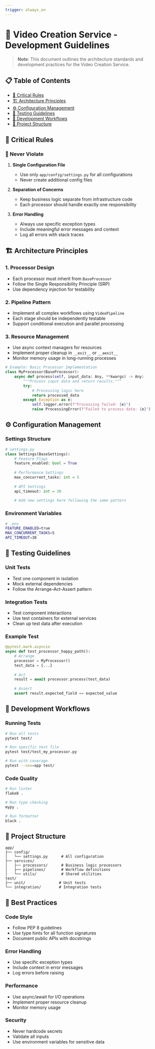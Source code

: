 ```yaml
---
trigger: always_on
---
```


# 📜 Video Creation Service - Development Guidelines

> **Note**: This document outlines the architecture standards and development practices for the Video Creation Service.

## 📋 Table of Contents
- [🔧 Critical Rules](#-critical-rules)
- [🏗️ Architecture Principles](#-architecture-principles)
- [⚙️ Configuration Management](#-configuration-management)
- [🧪 Testing Guidelines](#-testing-guidelines)
- [🔧 Development Workflows](#-development-workflows)
- [📁 Project Structure](#-project-structure)

## 🔧 Critical Rules

### 🚫 Never Violate
1. **Single Configuration File**  
   - Use only `app/config/settings.py` for all configurations
   - Never create additional config files

2. **Separation of Concerns**  
   - Keep business logic separate from infrastructure code
   - Each processor should handle exactly one responsibility

3. **Error Handling**  
   - Always use specific exception types
   - Include meaningful error messages and context
   - Log all errors with stack traces

## 🏗️ Architecture Principles

### 1. Processor Design
- Each processor must inherit from `BaseProcessor`
- Follow the Single Responsibility Principle (SRP)
- Use dependency injection for testability

### 2. Pipeline Pattern
- Implement all complex workflows using `VideoPipeline`
- Each stage should be independently testable
- Support conditional execution and parallel processing

### 3. Resource Management
- Use async context managers for resources
- Implement proper cleanup in `__exit__` or `__aexit__`
- Monitor memory usage in long-running processes

```python
# Example: Basic Processor Implementation
class MyProcessor(BaseProcessor):
    async def process(self, input_data: Any, **kwargs) -> Any:
        """Process input data and return results."""
        try:
            # Processing logic here
            return processed_data
        except Exception as e:
            self.logger.error(f"Processing failed: {e}")
            raise ProcessingError(f"Failed to process data: {e}")
```

## ⚙️ Configuration Management

### Settings Structure
```python
# settings.py
class Settings(BaseSettings):
    # Feature Flags
    feature_enabled: bool = True
    
    # Performance Settings
    max_concurrent_tasks: int = 5
    
    # API Settings
    api_timeout: int = 30
    
    # Add new settings here following the same pattern
```

### Environment Variables
```bash
# .env
FEATURE_ENABLED=true
MAX_CONCURRENT_TASKS=5
API_TIMEOUT=30
```

## 🧪 Testing Guidelines

### Unit Tests
- Test one component in isolation
- Mock external dependencies
- Follow the Arrange-Act-Assert pattern

### Integration Tests
- Test component interactions
- Use test containers for external services
- Clean up test data after execution

### Example Test
```python
@pytest.mark.asyncio
async def test_processor_happy_path():
    # Arrange
    processor = MyProcessor()
    test_data = {...}
    
    # Act
    result = await processor.process(test_data)
    
    # Assert
    assert result.expected_field == expected_value
```

## 🔧 Development Workflows

### Running Tests
```bash
# Run all tests
pytest test/

# Run specific test file
pytest test/test_my_processor.py

# Run with coverage
pytest --cov=app test/
```

### Code Quality
```bash
# Run linter
flake8 .

# Run type checking
mypy .

# Run formatter
black .
```

## 📁 Project Structure

```
app/
├── config/
│   └── settings.py      # All configuration
├── services/
│   ├── processors/      # Business logic processors
│   ├── pipelines/       # Workflow definitions
│   └── utils/           # Shared utilities
test/
├── unit/               # Unit tests
└── integration/        # Integration tests
```

## 🚀 Best Practices

### Code Style
- Follow PEP 8 guidelines
- Use type hints for all function signatures
- Document public APIs with docstrings

### Error Handling
- Use specific exception types
- Include context in error messages
- Log errors before raising

### Performance
- Use async/await for I/O operations
- Implement proper resource cleanup
- Monitor memory usage

### Security
- Never hardcode secrets
- Validate all inputs
- Use environment variables for sensitive data
